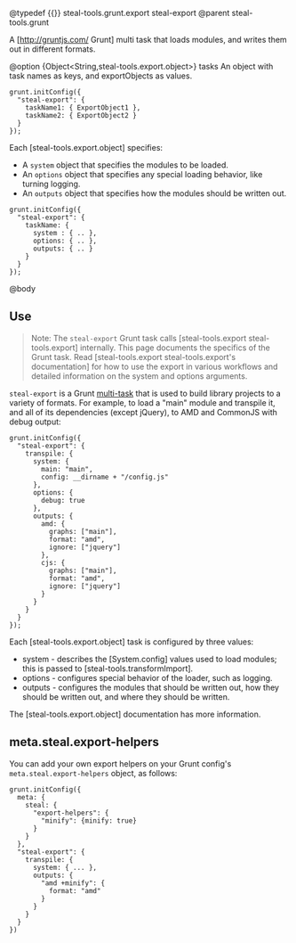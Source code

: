 @typedef {{}} steal-tools.grunt.export steal-export
@parent steal-tools.grunt 

A [http://gruntjs.com/ Grunt] multi task that loads modules, and writes them out in different formats.

@option {Object<String,steal-tools.export.object>} tasks An object with task names as keys,
and exportObjects as values.

```
grunt.initConfig({
  "steal-export": {
    taskName1: { ExportObject1 },
    taskName2: { ExportObject2 }
  }
});
```

Each [steal-tools.export.object] specifies:

 - A `system` object that specifies the modules to be loaded.
 - An `options` object that specifies any special loading behavior, like turning logging.
 - An `outputs` object that specifies how the modules should be written out.
 
```
grunt.initConfig({
  "steal-export": {
    taskName: {
      system : { .. },
      options: { .. },
      outputs: { .. }
    }
  }
});
```


@body

## Use

> Note: The `steal-export` Grunt task calls [steal-tools.export steal-tools.export] 
internally. This page documents the specifics of the Grunt task. Read
[steal-tools.export steal-tools.export's documentation] for how to use
the export in various workflows and detailed information
on the system and options arguments.

`steal-export` is a Grunt [multi-task](http://gruntjs.com/creating-tasks#multi-tasks) that is 
used to build library projects to a variety of formats. For example, to load a "main" module and
transpile it, and all of its dependencies (except jQuery), to AMD and CommonJS with debug output:

    grunt.initConfig({
      "steal-export": {
        transpile: {
          system: {
            main: "main",
            config: __dirname + "/config.js"
          },
          options: {
            debug: true
          },
          outputs: {
            amd: {
              graphs: ["main"],
              format: "amd",
              ignore: ["jquery"]
            },
            cjs: {
              graphs: ["main"],
              format: "amd",
              ignore: ["jquery"]
            }
          }
        }
      }
    });
    
Each [steal-tools.export.object] task is configured by three values:

 - system - describes the [System.config] values used to load modules; this is passed to [steal-tools.transformImport].
 - options - configures special behavior of the loader, such as logging.
 - outputs - configures the modules that should be written out, how they 
             should be written out, and where they should be written. 

The [steal-tools.export.object] documentation has more information.

## meta.steal.export-helpers

You can add your own export helpers on your Grunt config's 
`meta.steal.export-helpers` object, as follows:

```
grunt.initConfig({
  meta: {
    steal: {
      "export-helpers": {
        "minify": {minify: true}
      }
    }
  },
  "steal-export": {
    transpile: {
      system: { ... },
      outputs: {
        "amd +minify": {
          format: "amd"
        }
      }
    }
  }
})
```






